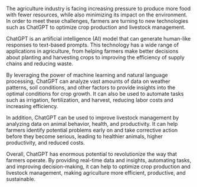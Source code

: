 
The agriculture industry is facing increasing pressure to produce more food with fewer resources, while also minimizing its impact on the environment. In order to meet these challenges, farmers are turning to new technologies such as ChatGPT to optimize crop production and livestock management.

ChatGPT is an artificial intelligence (AI) model that can generate human-like responses to text-based prompts. This technology has a wide range of applications in agriculture, from helping farmers make better decisions about planting and harvesting crops to improving the efficiency of supply chains and reducing waste.

By leveraging the power of machine learning and natural language processing, ChatGPT can analyze vast amounts of data on weather patterns, soil conditions, and other factors to provide insights into the optimal conditions for crop growth. It can also be used to automate tasks such as irrigation, fertilization, and harvest, reducing labor costs and increasing efficiency.

In addition, ChatGPT can be used to improve livestock management by analyzing data on animal behavior, health, and productivity. It can help farmers identify potential problems early on and take corrective action before they become serious, leading to healthier animals, higher productivity, and reduced costs.

Overall, ChatGPT has enormous potential to revolutionize the way that farmers operate. By providing real-time data and insights, automating tasks, and improving decision-making, it can help to optimize crop production and livestock management, making agriculture more efficient, productive, and sustainable.

